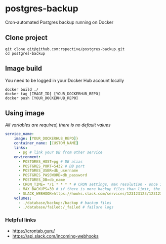 # postgres-backup
Cron-automated Postgres backup running on Docker

## Clone project

```
git clone git@github.com:rspective/postgres-backup.git
cd postgres-backup
```

## Image build
You need to be logged in your Docker Hub account locally

```
docker build ./
docker tag [IMAGE_ID] [YOUR_DOCKERHUB_REPO]
docker push [YOUR_DOCKERHUB_REPO]

```

## Using image

*All variables are required, there is no default values*

```yaml
service_name:
    image: [YOUR_DOCKERHUB_REPO]}
    container_name: [CUSTOM_NAME]
    links:
      - pg # link your DB from other service
    environment:
      - POSTGRES_HOST=pg # DB alias
      - POSTGRES_PORT=5432 # DB port
      - POSTGRES_USER=db_username
      - POSTGRES_PASSWORD=db_password
      - POSTGRES_DB=db_name
      - CRON_TIME= */1 * * * * # CRON settings, max resolution - once in a minute
      - MAX_BACKUPS=30 # if there is more backup files than limit, the oldest one will be removed
      - SLACK_WEBHOOK=https://hooks.slack.com/services/123123123/123123123/kjqekqjweSAddaS23eadsDAS # if set you will see notifications from success and failure
    volumes:
      - ./database/backup:/backup # backup files
      - ./database/failed:/_failed # failure logs
```

### Helpful links
* https://crontab.guru/
* https://api.slack.com/incoming-webhooks